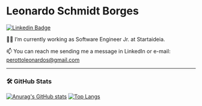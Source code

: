 # Leonardo Schmidt Borges

[![Linkedin Badge](https://img.shields.io/badge/-Leonardo%20Schmidt%20Borges-6633cc?style=flat-square&logo=Linkedin&logoColor=white&link=https://www.linkedin.com/in/leonardo-s-3680b8118/)](https://www.linkedin.com/in/leonardo-s-3680b8118/) 

🧑‍💻  I’m currently working as Software Engineer Jr. at Startaideia.

📫  You can reach me sending me a message in LinkedIn or e-mail: perottoleonardos@gmail.com

***
### 🛠️ GitHub Stats

[![Anurag's GitHub stats](https://github-readme-stats.vercel.app/api?username=SchmitLeonardo&show_icons=true&theme=onedark)](https://github.com/anuraghazra/github-readme-stats?count_private=true)
[![Top Langs](https://github-readme-stats.vercel.app/api/top-langs/?username=SchmitLeonardo&layout=compact&theme=onedark)](https://github.com/anuraghazra/github-readme-stats)
